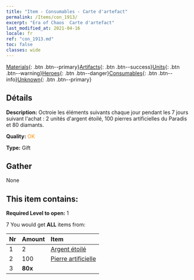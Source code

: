 ```yaml
---
title: "Item - Consumables - Carte d'artefact"
permalink: /Items/con_1913/
excerpt: "Era of Chaos  Carte d'artefact"
last_modified_at: 2021-04-16
locale: fr
ref: "con_1913.md"
toc: false
classes: wide
---
```

 [Materials](/fr/Items/){: .btn .btn--primary}[Artifacts](/fr/Items/Artifacts/){: .btn .btn--success}[Units](/fr/Items/Units/){: .btn .btn--warning}[Heroes](/fr/Items/Heroes/){: .btn .btn--danger}[Consumables](/fr/Items/Consumables/){: .btn .btn--info}[Unknown](/fr/Items/Unknown/){: .btn .btn--primary}

## Détails
 **Description:** Octroie les éléments suivants chaque jour pendant les 7 jours suivant l'achat : 2 unités d'argent étoilé, 100 pierres artificielles du Paradis et 80 diamants.

 **Quality:** <span style="color: #FF8C00">OK</span>

 **Type:** Gift

## Gather

  None

## This item contains:

 **Required Level to open:** 1

 7 You would get **ALL** items  from:

  | Nr | Amount |     Item    |
  |:---|:-------|:------------|
  | 1 | 2 | [Argent étoilé](/fr/Items/con_969/) |  | 
  | 2 | 100 | [Pierre artificielle](/fr/Items/art_188/) |  | 
  | 3 |  **80x** | <i class="fas fa-gem"/> |  | 
